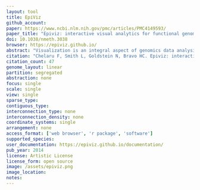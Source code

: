 ```yaml
---
layout: tool 
title: EpiViz
github_account: 
paper: https://www.ncbi.nlm.nih.gov/pmc/articles/PMC4149593/
paper_title: "Epiviz: interactive visual analytics for functional genomics data"
doi: 10.1038/nmeth.3038
browser: https://epiviz.github.io/
abstract: "Visualization is an integral aspect of genomics data analysis where the output of procedures performed in computing environments like Bioconductor is often visualized. Algorithmic-statistical analysis and interactive visualization are usually disjoint but are most effective when used iteratively. We introduce tools that provide this tight-knit integration: Epiviz (http://epiviz.cbcb.umd.edu), a web-based genome browser, and the Epivizr Bioconductor package allowing interactive, extensible and reproducible visualization within a state-of-the-art data analysis platform."
citation: "Chelaru F, Smith L, Goldstein N, Bravo HC. Epiviz: interactive visual analytics for functional genomics data. Nat Methods. nature.com; 2014;11: 938–940."
citation_count: 47
genome_layout: linear
partition: segregated
abstraction: none
focus: single
scale: single
view: single
sparse_type: 
contiguous_type: 
interconnection_type: none
interconnection_density: none
coordinate_systems: single
arrangement: none
access_format: ['web browser', 'r package', 'software']
supported_species: 
user_documentation: https://epiviz.github.io/documentation/
pub_year: 2014
license: Artistic License
license_form: open source
image: /assets/epiviz.png
image_location: 
notes: 
---
```

